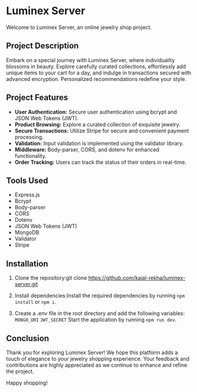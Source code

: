 # Luminex Server

Welcome to Luminex Server, an online jewelry shop project.

## Project Description

Embark on a special journey with Luminex Server, where individuality blossoms in beauty. Explore carefully curated collections, effortlessly add unique items to your cart for a day, and indulge in transactions secured with advanced encryption. Personalized recommendations redefine your style. 

## Project Features

- **User Authentication:** Secure user authentication using bcrypt and JSON Web Tokens (JWT).
- **Product Browsing:** Explore a curated collection of exquisite jewelry.
- **Secure Transactions:** Utilize Stripe for secure and convenient payment processing.
- **Validation:** Input validation is implemented using the validator library.
- **Middleware:** Body-parser, CORS, and dotenv for enhanced functionality.
- **Order Tracking:** Users can track the status of their orders in real-time.

## Tools Used

- Express.js
- Bcrypt
- Body-parser
- CORS
- Dotenv
- JSON Web Tokens (JWT)
- MongoDB
- Validator
- Stripe

## Installation

1. Clone the repository:git clone https://github.com/kajal-rekha/luminex-server.git
 
2. Install dependencies:Install the required dependencies by running `npm install` or `npm i`.

3. Create a .env file in the root directory and add the following variables:
   ` MONGO_URI `
    ` JWT_SECRET `
Start the application by running `npm run dev`.

## Conclusion
Thank you for exploring Luminex Server! We hope this platform adds a touch of elegance to your jewelry shopping experience. Your feedback and contributions are highly appreciated as we continue to enhance and refine the project.

Happy shopping!

